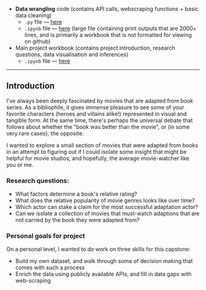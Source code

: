 * **Data wrangling** code (contains API calls, webscraping functions + basic data cleaning)
  *  `.py` file — [here](https://github.com/chanvarma/thinkful-capstones/blob/master/books_to_movies/data_wrangling.py)
  * `.ipynb` file — [here](https://github.com/chanvarma/thinkful-capstones/blob/master/books_to_movies/data_wrangling.ipynb) (large file containing print outputs that are 2000+ lines, and is primarily a workbook that is not formatted for viewing on github)
* Main project workbook (contains project introduction, research questions, data visualisation and inferences)
  * `.ipynb` file — [here](https://github.com/chanvarma/thinkful-capstones/blob/master/books_to_movies/data_viz.ipynb)
  
 --- 
  
## Introduction

I've always been deeply fascinated by movies that are adapted from book series. As a bibliophile, it gives immense pleasure to see some of your favorite characters (heroes and villains alike!) represented in visual and tangible form. At the same time, there's perhaps the universal debate that follows about whether the "book was better than the movie", or (in some very rare cases), the opposite. 

I wanted to explore a small section of movies that were adapted from books in an attempt to figuring out if I could isolate some insight that might be helpful for movie studios, and hopefully, the average movie-watcher like you or me. 

### Research questions:
* What factors determine a book's relative rating?
* What does the relative popularity of movie genres looks like over time?
* Which actor can stake a claim for the most successful adaptation actor?
* Can we isolate a collection of movies that must-watch adaptions that are not carried by the book they were adapted from?

### Personal goals for project
On a personal level, I wanted to do work on three skills for this capstone: 
* Build my own dataset, and walk through some of decision making that comes with such a process
* Enrich the data using publicly available APIs, and fill in data gaps with web-scraping 

